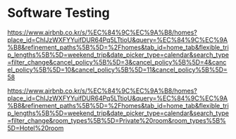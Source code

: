 # Software Testing

https://www.airbnb.co.kr/s/%EC%84%9C%EC%9A%B8/homes?place_id=ChIJzWXFYYuifDUR64Pq5LTtioU&query=%EC%84%9C%EC%9A%B8&refinement_paths%5B%5D=%2Fhomes&tab_id=home_tab&flexible_trip_lengths%5B%5D=weekend_trip&date_picker_type=calendar&search_type=filter_change&cancel_policy%5B%5D=3&cancel_policy%5B%5D=4&cancel_policy%5B%5D=10&cancel_policy%5B%5D=11&cancel_policy%5B%5D=58

https://www.airbnb.co.kr/s/%EC%84%9C%EC%9A%B8/homes?place_id=ChIJzWXFYYuifDUR64Pq5LTtioU&query=%EC%84%9C%EC%9A%B8&refinement_paths%5B%5D=%2Fhomes&tab_id=home_tab&flexible_trip_lengths%5B%5D=weekend_trip&date_picker_type=calendar&search_type=filter_change&room_types%5B%5D=Private%20room&room_types%5B%5D=Hotel%20room